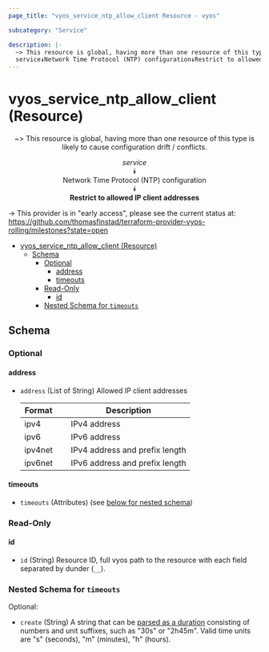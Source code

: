 ```yaml
---
page_title: "vyos_service_ntp_allow_client Resource - vyos"

subcategory: "Service"

description: |-
  ~> This resource is global, having more than one resource of this type is likely to cause configuration drift / conflicts.
  service⯯Network Time Protocol (NTP) configuration⯯Restrict to allowed IP client addresses
---
```


# vyos_service_ntp_allow_client (Resource)
<center>

~> This resource is global, having more than one resource of this type is likely to cause configuration drift / conflicts.

*service*  
⯯  
Network Time Protocol (NTP) configuration  
⯯  
**Restrict to allowed IP client addresses**


</center>

-> This provider is in "early access", please see the current status at: https://github.com/thomasfinstad/terraform-provider-vyos-rolling/milestones?state=open

<!--TOC-->

- [vyos_service_ntp_allow_client (Resource)](#vyos_service_ntp_allow_client-resource)
  - [Schema](#schema)
    - [Optional](#optional)
      - [address](#address)
      - [timeouts](#timeouts)
    - [Read-Only](#read-only)
      - [id](#id)
    - [Nested Schema for `timeouts`](#nested-schema-for-timeouts)

<!--TOC-->

<!-- schema generated by tfplugindocs -->
## Schema

### Optional

#### address
- `address` (List of String) Allowed IP client addresses

    |  Format   &emsp;|  Description                     |
    |-----------|----------------------------------|
    |  ipv4     &emsp;|  IPv4 address                    |
    |  ipv6     &emsp;|  IPv6 address                    |
    |  ipv4net  &emsp;|  IPv4 address and prefix length  |
    |  ipv6net  &emsp;|  IPv6 address and prefix length  |
#### timeouts
- `timeouts` (Attributes) (see [below for nested schema](#nestedatt--timeouts))

### Read-Only

#### id
- `id` (String) Resource ID, full vyos path to the resource with each field separated by dunder (`__`).

<a id="nestedatt--timeouts"></a>
### Nested Schema for `timeouts`

Optional:

- `create` (String) A string that can be [parsed as a duration](https://pkg.go.dev/time#ParseDuration) consisting of numbers and unit suffixes, such as &#34;30s&#34; or &#34;2h45m&#34;. Valid time units are &#34;s&#34; (seconds), &#34;m&#34; (minutes), &#34;h&#34; (hours).
